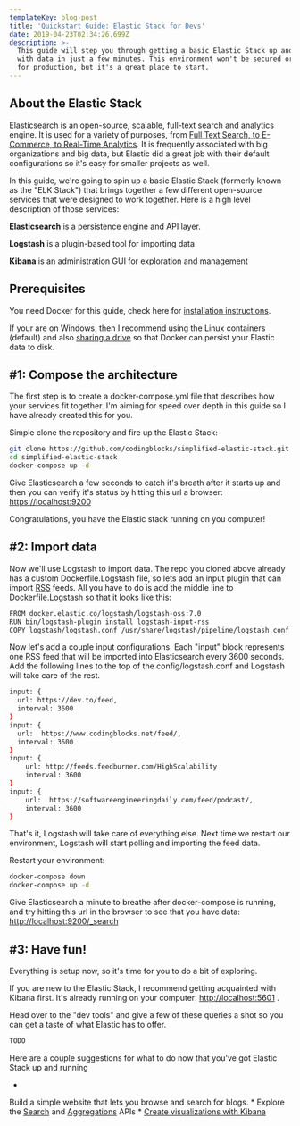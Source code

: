 ```yaml
---
templateKey: blog-post
title: 'Quickstart Guide: Elastic Stack for Devs'
date: 2019-04-23T02:34:26.699Z
description: >-
  This guide will step you through getting a basic Elastic Stack up and running
  with data in just a few minutes. This environment won't be secured or tuned
  for production, but it's a great place to start.
---
```

## About the Elastic Stack
Elasticsearch is an open-source, scalable, full-text search and analytics engine. It is used for a variety of purposes, from [Full Text Search, to E-Commerce, to Real-Time Analytics](https://searchbetter.dev/blog/elasticsearch-is-not-just-for-search/). It is frequently associated with big organizations and big data, but Elastic did a great job with their default configurations so it's easy for smaller projects as well.

In this guide, we're going to spin up a basic Elastic Stack (formerly known as the "ELK Stack") that brings together a few different open-source services that were designed to work together. Here is a high level description of those services:

**Elasticsearch** is a persistence engine and API layer.

**Logstash** is a plugin-based tool for importing data

**Kibana** is an administration GUI for exploration and management

## Prerequisites
You need Docker for this guide, check here for [installation instructions](https://docs.docker.com/install/).

If your are on Windows, then I recommend using the Linux containers (default) and also [sharing a drive](https://blogs.msdn.microsoft.com/wael-kdouh/2017/06/26/enabling-drive-sharing-with-docker-for-windows/) so that Docker can persist your Elastic data to disk. 

## #1: Compose the architecture
The first step is to create a docker-compose.yml file that describes how your services fit together. I'm aiming for speed over depth in this guide so I have already created this for you.

Simple clone the repository and fire up the Elastic Stack:

```bash
git clone https://github.com/codingblocks/simplified-elastic-stack.git
cd simplified-elastic-stack
docker-compose up -d
```
Give Elasticsearch a few seconds to catch it's breath after it starts up and then you can verify it's status by hitting this url a browser: [https://localhost:9200](https://localhost:9200)

Congratulations, you have the Elastic stack running on you computer!

## #2: Import data

Now we'll use Logstash to import data. The repo you cloned above already has a custom Dockerfile.Logstash file, so lets add an input plugin that can import [RSS](https://www.copyblogger.com/what-the-heck-is-rss/) feeds. All you have to do is add the middle line to Dockerfile.Logstash so that it looks like this:

```bash
FROM docker.elastic.co/logstash/logstash-oss:7.0
RUN bin/logstash-plugin install logstash-input-rss
COPY logstash/logstash.conf /usr/share/logstash/pipeline/logstash.conf
```

Now let's add a couple input configurations. Each "input" block represents one RSS feed that will be imported into Elasticsearch every 3600 seconds. Add the following lines to the top of the config/logstash.conf and Logstash will take care of the rest.

```bash
input: {
  url: https://dev.to/feed,
  interval: 3600
}
input: {
  url:  https://www.codingblocks.net/feed/,
  interval: 3600
}
input: {
    url: http://feeds.feedburner.com/HighScalability
    interval: 3600
}
input: {
    url:  https://softwareengineeringdaily.com/feed/podcast/,
    interval: 3600
}
```

That's it, Logstash will take care of everything else. Next time we restart our environment, Logstash will start polling and importing the feed data.

Restart your environment:

```bash
docker-compose down
docker-compose up -d
```

Give Elasticsearch a minute to breathe after docker-compose is running, and try hitting this url in the browser to see that you have data: [http://localhost:9200/_search](http://localhost:9200/_search)

## #3: Have fun!
Everything is setup now, so it's time for you to do a bit of exploring.

If you are new to the Elastic Stack, I recommend getting acquainted with Kibana first. It's already running on your computer: [http://localhost:5601](http://localhost:5601).

Head over to the "dev tools" and give a few of these queries a shot so you can get a taste of what Elastic has to offer.

```bash
TODO
```

Here are a couple suggestions for what to do now that you've got Elastic Stack up and running

* Build a simple website that lets you browse and search for blogs.
* Explore the [Search](https://www.elastic.co/guide/en/elasticsearch/reference/current/search-search.html) and [Aggregations](https://www.elastic.co/guide/en/elasticsearch/reference/current/search-aggregations.html) APIs
* [Create visualizations with Kibana](https://www.elastic.co/guide/en/kibana/current/visualize.html)






